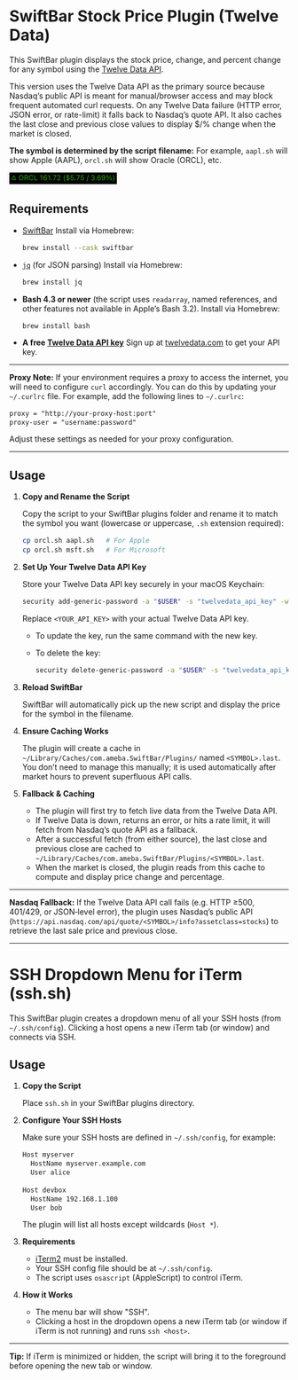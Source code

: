 # SwiftBar Stock Price Plugin (Twelve Data)

This SwiftBar plugin displays the stock price, change, and percent change for any symbol using the [Twelve Data API](https://twelvedata.com/).

This version uses the Twelve Data API as the primary source because Nasdaq’s public API is meant for manual/browser access and may block frequent automated curl requests. On any Twelve Data failure (HTTP error, JSON error, or rate-limit) it falls back to Nasdaq’s quote API. It also caches the last close and previous close values to display $/% change when the market is closed.

**The symbol is determined by the script filename:**
For example, `aapl.sh` will show Apple (AAPL), `orcl.sh` will show Oracle (ORCL), etc.

![SwiftBar ORCL Example](images/orcl-example.png)

## Requirements

- [SwiftBar](https://swiftbar.app/)
  Install via Homebrew:
  ```bash
  brew install --cask swiftbar
  ```
- [`jq`](https://stedolan.github.io/jq/) (for JSON parsing)
  Install via Homebrew:
  ```bash
  brew install jq
  ```
- **Bash 4.3 or newer** (the script uses `readarray`, named references, and other features not available in Apple’s Bash 3.2). Install via Homebrew:
  ```bash
  brew install bash
  ```
- **A free [Twelve Data API key](https://twelvedata.com/)**
  Sign up at [twelvedata.com](https://twelvedata.com/) to get your API key.

---

**Proxy Note:**
If your environment requires a proxy to access the internet, you will need to configure `curl` accordingly.
You can do this by updating your `~/.curlrc` file. For example, add the following lines to `~/.curlrc`:

```
proxy = "http://your-proxy-host:port"
proxy-user = "username:password"
```

Adjust these settings as needed for your proxy configuration.

---

## Usage

1. **Copy and Rename the Script**

   Copy the script to your SwiftBar plugins folder and rename it to match the symbol you want (lowercase or uppercase, `.sh` extension required):

   ```bash
   cp orcl.sh aapl.sh   # For Apple
   cp orcl.sh msft.sh   # For Microsoft
   ```

2. **Set Up Your Twelve Data API Key**

   Store your Twelve Data API key securely in your macOS Keychain:

   ```bash
   security add-generic-password -a "$USER" -s "twelvedata_api_key" -w "<YOUR_API_KEY>"
   ```

   Replace `<YOUR_API_KEY>` with your actual Twelve Data API key.

   - To update the key, run the same command with the new key.
   - To delete the key:

     ```bash
     security delete-generic-password -a "$USER" -s "twelvedata_api_key"
     ```

3. **Reload SwiftBar**

   SwiftBar will automatically pick up the new script and display the price for the symbol in the filename.

4. **Ensure Caching Works**

   The plugin will create a cache in `~/Library/Caches/com.ameba.SwiftBar/Plugins/` named `<SYMBOL>.last`. You don’t need to manage this manually; it is used automatically after market hours to prevent superfluous API calls.

5. **Fallback & Caching**

   - The plugin will first try to fetch live data from the Twelve Data API.
   - If Twelve Data is down, returns an error, or hits a rate limit, it will fetch from Nasdaq’s quote API as a fallback.
   - After a successful fetch (from either source), the last close and previous close are cached to `~/Library/Caches/com.ameba.SwiftBar/Plugins/<SYMBOL>.last`.
   - When the market is closed, the plugin reads from this cache to compute and display price change and percentage.

---

**Nasdaq Fallback:** If the Twelve Data API call fails (e.g. HTTP ≥500, 401/429, or JSON‐level error), the plugin uses Nasdaq’s public API (`https://api.nasdaq.com/api/quote/<SYMBOL>/info?assetclass=stocks`) to retrieve the last sale price and previous close.

---

# SSH Dropdown Menu for iTerm (ssh.sh)

This SwiftBar plugin creates a dropdown menu of all your SSH hosts (from `~/.ssh/config`).
Clicking a host opens a new iTerm tab (or window) and connects via SSH.

## Usage

1. **Copy the Script**

   Place `ssh.sh` in your SwiftBar plugins directory.

2. **Configure Your SSH Hosts**

   Make sure your SSH hosts are defined in `~/.ssh/config`, for example:

   ```
   Host myserver
     HostName myserver.example.com
     User alice

   Host devbox
     HostName 192.168.1.100
     User bob
   ```

   The plugin will list all hosts except wildcards (`Host *`).

3. **Requirements**

   - [iTerm2](https://iterm2.com/) must be installed.
   - Your SSH config file should be at `~/.ssh/config`.
   - The script uses `osascript` (AppleScript) to control iTerm.

4. **How it Works**

   - The menu bar will show "SSH".
   - Clicking a host in the dropdown opens a new iTerm tab (or window if iTerm is not running) and runs `ssh <host>`.

---

**Tip:**
If iTerm is minimized or hidden, the script will bring it to the foreground before opening the new tab or window.